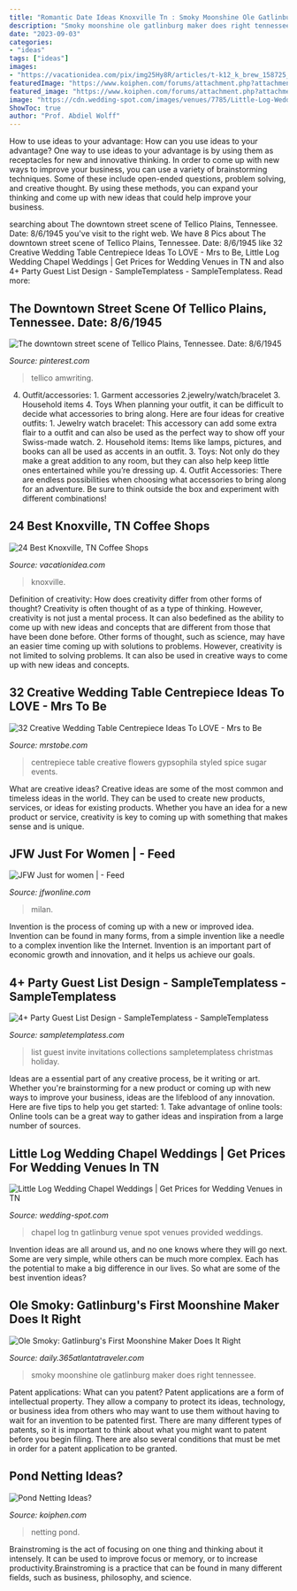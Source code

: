 ```yaml
---
title: "Romantic Date Ideas Knoxville Tn : Smoky Moonshine Ole Gatlinburg Maker Does Right Tennessee"
description: "Smoky moonshine ole gatlinburg maker does right tennessee"
date: "2023-09-03"
categories:
- "ideas"
tags: ["ideas"]
images:
- "https://vacationidea.com/pix/img25Hy8R/articles/t-k12_k_brew_158725_mobi.jpg"
featuredImage: "https://www.koiphen.com/forums/attachment.php?attachmentid=387153&amp;stc=1&amp;d=1290831671"
featured_image: "https://www.koiphen.com/forums/attachment.php?attachmentid=387153&amp;stc=1&amp;d=1290831671"
image: "https://cdn.wedding-spot.com/images/venues/7785/Little-Log-Wedding-Chapel-Wedding-Gatlinburg-TN-1_main.1456312773.jpg"
ShowToc: true
author: "Prof. Abdiel Wolff"
---
```



How to use ideas to your advantage: How can you use ideas to your advantage?
One way to use ideas to your advantage is by using them as receptacles for new and innovative thinking. In order to come up with new ways to improve your business, you can use a variety of brainstorming techniques. Some of these include open-ended questions, problem solving, and creative thought. By using these methods, you can expand your thinking and come up with new ideas that could help improve your business.

	

		
searching about The downtown street scene of Tellico Plains, Tennessee. Date: 8/6/1945 you've visit to the right web. We have 8 Pics about The downtown street scene of Tellico Plains, Tennessee. Date: 8/6/1945 like 32 Creative Wedding Table Centrepiece Ideas To LOVE - Mrs to Be, Little Log Wedding Chapel Weddings | Get Prices for Wedding Venues in TN and also 4+ Party Guest List Design - SampleTemplatess - SampleTemplatess. Read more:
		
    
## The Downtown Street Scene Of Tellico Plains, Tennessee. Date: 8/6/1945

<img loading=lazy src="https://i.pinimg.com/originals/3b/67/2f/3b672f0a542a7d2befdab2acf9ced44f.jpg" onerror="this.onerror=null;this.src='https://tse2.mm.bing.net/th?id=OIP.hNI6h22krdOFVrHnBDc3sgHaF6&amp;pid=15.1';" alt="The downtown street scene of Tellico Plains, Tennessee. Date: 8/6/1945">

_Source: pinterest.com_

>tellico amwriting. 

	

4. Outfit/accessories: 1. Garment accessories 2.jewelry/watch/bracelet 3. Household items 4. Toys
When planning your outfit, it can be difficult to decide what accessories to bring along. Here are four ideas for creative outfits: 1. Jewelry watch bracelet: This accessory can add some extra flair to a outfit and can also be used as the perfect way to show off your Swiss-made watch. 2. Household items: Items like lamps, pictures, and books can all be used as accents in an outfit. 3. Toys: Not only do they make a great addition to any room, but they can also help keep little ones entertained while you’re dressing up. 4. Outfit Accessories: There are endless possibilities when choosing what accessories to bring along for an adventure. Be sure to think outside the box and experiment with different combinations!

    
## 24 Best Knoxville, TN Coffee Shops

<img loading=lazy src="https://vacationidea.com/pix/img25Hy8R/articles/t-k12_k_brew_158725_mobi.jpg" onerror="this.onerror=null;this.src='https://tse1.mm.bing.net/th?id=OIP.MiKPuZOIJDaa_WVPN4qiOwAAAA&amp;pid=15.1';" alt="24 Best Knoxville, TN Coffee Shops">

_Source: vacationidea.com_

>knoxville. 

	

Definition of creativity: How does creativity differ from other forms of thought?
Creativity is often thought of as a type of thinking. However, creativity is not just a mental process. It can also bedefined as the ability to come up with new ideas and concepts that are different from those that have been done before. Other forms of thought, such as science, may have an easier time coming up with solutions to problems. However, creativity is not limited to solving problems. It can also be used in creative ways to come up with new ideas and concepts.

    
## 32 Creative Wedding Table Centrepiece Ideas To LOVE - Mrs To Be

<img loading=lazy src="http://mrstobe.com/wp-content/uploads/2019/01/Creative-Wedding-Table-Centrepiece-Ideas-To-LOVE-27497577458813007686.jpg" onerror="this.onerror=null;this.src='https://tse4.mm.bing.net/th?id=OIP.nFmFfqXdZPHIk8uXSS-txAHaLH&amp;pid=15.1';" alt="32 Creative Wedding Table Centrepiece Ideas To LOVE - Mrs to Be">

_Source: mrstobe.com_

>centrepiece table creative flowers gypsophila styled spice sugar events. 

	

What are creative ideas?
Creative ideas are some of the most common and timeless ideas in the world. They can be used to create new products, services, or ideas for existing products. Whether you have an idea for a new product or service, creativity is key to coming up with something that makes sense and is unique.

    
## JFW Just For Women | - Feed

<img loading=lazy src="https://jfwonline.com/wp-content/uploads/2021/04/Monochrome-dress-1365x2048.jpg" onerror="this.onerror=null;this.src='https://tse3.mm.bing.net/th?id=OIP.5KmVHzEwm_rQbuGD5b6gNwHaLH&amp;pid=15.1';" alt="JFW Just for women | - Feed">

_Source: jfwonline.com_

>milan. 

	

Invention is the process of coming up with a new or improved idea. Invention can be found in many forms, from a simple invention like a needle to a complex invention like the Internet. Invention is an important part of economic growth and innovation, and it helps us achieve our goals.

    
## 4+ Party Guest List Design - SampleTemplatess - SampleTemplatess

<img loading=lazy src="http://www.sampletemplatess.com/wp-content/uploads/2018/01/party-guest-list-design-whasq-fresh-party-invite-list-image-collections-party-invitations-ideas-of-party-guest-list-design-kkilm.jpg" onerror="this.onerror=null;this.src='https://tse2.mm.bing.net/th?id=OIP.0_YPOFwULRZ1C0RIreERSAHaJs&amp;pid=15.1';" alt="4+ Party Guest List Design - SampleTemplatess - SampleTemplatess">

_Source: sampletemplatess.com_

>list guest invite invitations collections sampletemplatess christmas holiday. 

	

Ideas are a essential part of any creative process, be it writing or art. Whether you're brainstorming for a new product or coming up with new ways to improve your business, ideas are the lifeblood of any innovation. Here are five tips to help you get started: 1. Take advantage of online tools: Online tools can be a great way to gather ideas and inspiration from a large number of sources.

    
## Little Log Wedding Chapel Weddings | Get Prices For Wedding Venues In TN

<img loading=lazy src="https://cdn.wedding-spot.com/images/venues/7785/Little-Log-Wedding-Chapel-Wedding-Gatlinburg-TN-1_main.1456312773.jpg" onerror="this.onerror=null;this.src='https://tse1.mm.bing.net/th?id=OIP.ldEgl5MQ3y_T_hq9xHqmQAHaDt&amp;pid=15.1';" alt="Little Log Wedding Chapel Weddings | Get Prices for Wedding Venues in TN">

_Source: wedding-spot.com_

>chapel log tn gatlinburg venue spot venues provided weddings. 

	

Invention ideas are all around us, and no one knows where they will go next. Some are very simple, while others can be much more complex. Each has the potential to make a big difference in our lives. So what are some of the best invention ideas?

    
## Ole Smoky: Gatlinburg&#039;s First Moonshine Maker Does It Right

<img loading=lazy src="https://daily.365atlantatraveler.com/wp-content/uploads/sites/2/2018/08/ole-smoky-flavors.jpg" onerror="this.onerror=null;this.src='https://tse1.mm.bing.net/th?id=OIP.E_MXuHhoHZG6OgjgGPD-MwHaEK&amp;pid=15.1';" alt="Ole Smoky: Gatlinburg&#039;s First Moonshine Maker Does It Right">

_Source: daily.365atlantatraveler.com_

>smoky moonshine ole gatlinburg maker does right tennessee. 

	

Patent applications: What can you patent?
Patent applications are a form of intellectual property. They allow a company to protect its ideas, technology, or business idea from others who may want to use them without having to wait for an invention to be patented first. There are many different types of patents, so it is important to think about what you might want to patent before you begin filing. There are also several conditions that must be met in order for a patent application to be granted.

    
## Pond Netting Ideas?

<img loading=lazy src="https://www.koiphen.com/forums/attachment.php?attachmentid=387153&amp;stc=1&amp;d=1290831671" onerror="this.onerror=null;this.src='https://tse2.mm.bing.net/th?id=OIP.a0EF9hlKFj0-t8J9gZxPtwHaE8&amp;pid=15.1';" alt="Pond Netting Ideas?">

_Source: koiphen.com_

>netting pond. 

	

Brainstroming is the act of focusing on one thing and thinking about it intensely. It can be used to improve focus or memory, or to increase productivity.Brainstroming is a practice that can be found in many different fields, such as business, philosophy, and science.

